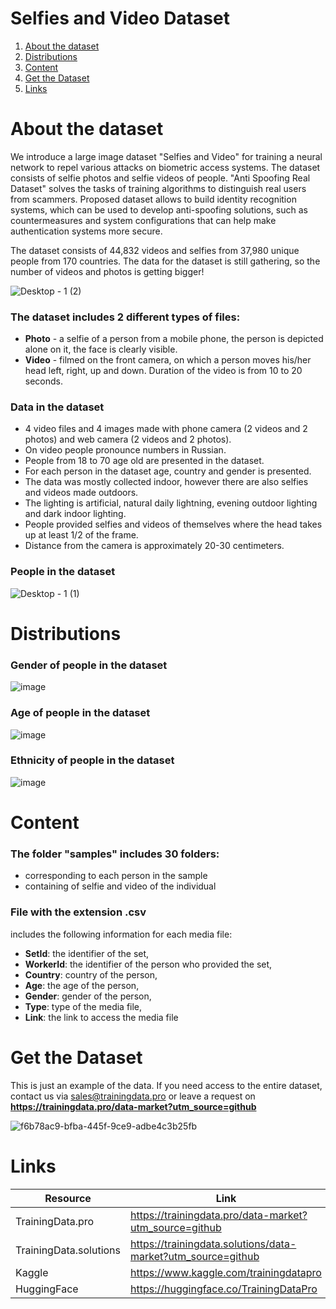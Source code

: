# Selfies and Video Dataset
1. [ About the dataset ](#about)
2. [ Distributions ](#dist)
3. [ Content ](#cont)
4. [ Get the Dataset ](#getdat)
5. [ Links ](#link)

<a name="about"></a>
# About the dataset
We introduce a large image dataset "Selfies and Video" for training a neural network to repel various attacks on biometric access systems. The dataset consists of selfie photos and selfie videos of people. "Anti Spoofing Real Dataset" solves the tasks of training algorithms to distinguish real users from scammers. Proposed dataset allows to build identity recognition systems, which can be used to develop anti-spoofing solutions, such as countermeasures and system configurations that can help make authentication systems more secure.

The dataset consists of 44,832 videos and selfies from 37,980 unique people from 170 countries. The data for the dataset is still gathering, so the number of videos and photos is getting bigger!

![Desktop - 1 (2)](https://github.com/trainingdata-pro/Selfies-and-video-dataset/assets/113421352/1a0d17ab-994d-4175-88cc-9cabe9fa3dd7)

### The dataset includes 2 different types of files:
- **Photo** - a selfie of a person from a mobile phone, the person is depicted alone on it, the face is clearly visible.
- **Video** - filmed on the front camera, on which a person moves his/her head left, right, up and down. Duration of the video is from 10 to 20 seconds.

### Data in the dataset
- 4 video files and 4 images made with phone camera (2 videos and 2 photos) and web camera (2 videos and 2 photos).
- On video people pronounce numbers in Russian.
- People from 18 to 70 age old are presented in the dataset.
- For each person in the dataset age, country and gender is presented.
- The data was mostly collected indoor, however there are also selfies and videos made outdoors.
- The lighting is artificial, natural daily lightning, evening outdoor lighting and dark indoor lighting.
- People provided selfies and videos of themselves where the head takes up at least 1/2 of the frame.
- Distance from the camera is approximately 20-30 centimeters.

### People in the dataset
![Desktop - 1 (1)](https://github.com/trainingdata-pro/Selfies-and-video-dataset/assets/113421352/21fdf13c-51a0-4dc8-8777-2d0aa31be36b)


<a name="dist"></a>

# Distributions

### Gender of people in the dataset

![image](https://github.com/trainingdata-pro/Selfies-and-video-dataset/assets/113421352/bd319b86-440c-4c32-924d-eef67e714fcd)

### Age of people in the dataset

![image](https://github.com/trainingdata-pro/Selfies-and-video-dataset/assets/113421352/069acfbe-478e-4521-8b14-238c82a8caf5)

### Ethnicity of people in the dataset

![image](https://github.com/trainingdata-pro/Selfies-and-video-dataset/assets/113421352/3d4f0ec4-b587-435b-8a7c-cd35a7b6c498)

<a name="cont"></a>

# Content
### The folder **"samples"** includes 30 folders:
- corresponding to each person in the sample
- containing of selfie and video of the individual

### File with the extension .csv
includes the following information for each media file:
- **SetId**: the identifier of the set,
- **WorkerId**: the identifier of the person who provided the set,
- **Country**: country of the person,
- **Age**: the age of the person,
- **Gender**: gender of the person,
- **Type**: type of the media file,
- **Link**: the link to access the media file

<a name="getdat"></a>
# Get the Dataset
This is just an example of the data. If you need access to the entire dataset, contact us via [sales@trainingdata.pro](mailto:sales@trainingdata.pro) or leave a request on **https://trainingdata.pro/data-market?utm_source=github**

![f6b78ac9-bfba-445f-9ce9-adbe4c3b25fb](https://github.com/trainingdata-pro/Selfies-and-video-dataset/assets/113421352/52637cea-348e-448a-a86a-de7163f9ca68)


<a name="link"></a>
# Links
| Resource | Link |
| --- | --- |
| TrainingData.pro | https://trainingdata.pro/data-market?utm_source=github |
| TrainingData.solutions | https://trainingdata.solutions/data-market?utm_source=github |
| Kaggle | https://www.kaggle.com/trainingdatapro |
| HuggingFace | https://huggingface.co/TrainingDataPro |

